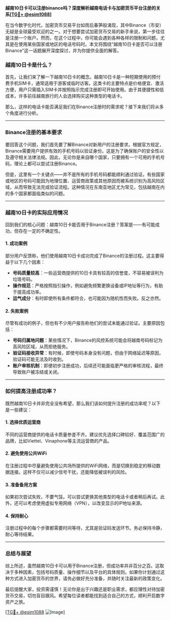 **越南10日卡可以注册binance吗？深度解析越南电话卡与加密货币平台注册的关系[[TG💪+ @esim1088](https://t.me/s/esim1088)]**

在当今数字化时代，加密货币交易平台如雨后春笋般涌现，其中Binance（币安）无疑是全球最受欢迎的之一。对于想要尝试加密货币交易的新手来说，第一步往往是注册一个账户。然而，在这个过程中，你可能会遇到各种各样的限制和问题，尤其是在使用某些国家或地区的电话号码时。本文将围绕“越南10日卡是否可以注册Binance”这一话题展开深度探讨，并为你提供全面的解答。

### **越南10日卡是什么？**

首先，让我们来了解一下越南10日卡的概念。越南10日卡是一种短期使用的预付费手机SIM卡，通常适用于游客或临时访客。这类卡的主要特点是价格便宜、激活方便，用户只需插入SIM卡并按照指示完成注册即可开始使用。由于其便捷性和低成本，许多前往越南旅行的人会选择购买这种类型的电话卡。

那么，这样的电话卡能否满足我们在Binance注册时的需求呢？接下来我们将从多个角度进行分析。

---

### **Binance注册的基本要求**

要回答这个问题，我们首先要了解Binance对新用户的注册要求。根据官方规定，Binance需要用户提供有效的手机号码以验证身份。这是为了确保账户的安全性以及遵守相关法律法规。因此，无论你是来自哪个国家，只要拥有一个可用的手机号码，理论上都可以尝试注册Binance。

但是，这里有一个关键点——并不是所有的手机号码都能顺利通过验证。有些国家或地区的号码可能因为地理位置、运营商政策或其他原因而被系统识别为高风险区域，从而导致无法完成验证流程。这种情况在东南亚地区尤为常见，包括越南在内的多个国家都面临类似的问题。

---

### **越南10日卡的实际应用情况**

回到我们的核心问题：越南10日卡能否用于Binance注册？答案是——有可能成功，但存在一定的不确定性。

#### **1. 成功案例**
部分用户反馈称，他们使用越南10日卡成功完成了Binance的注册过程。这主要得益于以下几个因素：
- **号码质量较高**：一些运营商提供的10日卡具有较高的信誉度，不容易被误判为垃圾号码。
- **操作规范**：严格按照指引操作，例如避免频繁更换设备或IP地址等行为，有助于提高成功率。
- **运气成分**：有时即使所有条件都符合，也可能因为随机性而失败。反之亦然。

#### **2. 失败案例**
尽管有成功的例子，但也有不少用户报告称他们的尝试未能通过验证。主要原因包括：
- **号码归属地问题**：某些情况下，Binance的风控系统可能会将越南号码标记为高风险区域，从而拒绝服务。
- **验证码接收异常**：有时候，即使号码本身没有问题，但由于网络延迟等原因，验证码可能无法及时收到。
- **账户审核机制**：即便初步注册成功，后续还可能面临更严格的审核流程，最终导致账户被冻结或关闭。

---

### **如何提高注册成功率？**

既然越南10日卡并非完全没有希望，那么我们该如何提升注册的成功率呢？以下是一些建议：

#### **1. 选择优质运营商**
不同的运营商提供的电话卡质量参差不齐。建议优先选择口碑较好、覆盖范围广的品牌，比如Viettel、Vinaphone等主流运营商的产品。

#### **2. 避免使用公共WiFi**
在注册过程中尽量避免使用公共场所提供的WiFi网络，而是切换到稳定的移动数据连接。这样不仅可以减少信号干扰，还能降低被误判的风险。

#### **3. 准备备用方案**
如果初次尝试失败，不要气馁。可以尝试更换其他类型的电话卡或者稍后再试。此外，还可以考虑使用虚拟专用网络（VPN），以改变显示的IP地址来源。

#### **4. 保持耐心**
注册过程中的每个步骤都需要时间等待，尤其是验证码发送环节。务必保持冷静，耐心等待结果。

---

### **总结与展望**

综上所述，虽然越南10日卡可以用于Binance注册，但成功率并非百分之百。这取决于多种因素，包括号码质量、操作细节以及平台的具体规则。如果你计划通过这种方式进入加密货币的世界，请务必做好充分准备，并随时关注最新的政策变化。

最后提醒大家，投资需谨慎！无论你是出于兴趣还是职业需求，都应理性对待加密货币交易，切勿盲目跟风。希望每位读者都能找到适合自己的方式，顺利开启数字资产之旅。

[[TG💪+ @esim1088](https://t.me/s/esim1088) ![Image](https://i.postimg.cc/4NQfJmqS/Snipaste-2025-05-13-00-14-12.png)]